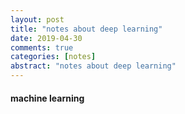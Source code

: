 ```yaml
---
layout: post
title: "notes about deep learning"
date: 2019-04-30
comments: true
categories: [notes]
abstract: "notes about deep learning"
---
```

#### machine learning  
